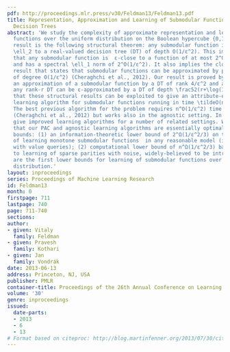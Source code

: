 ```yaml
---
pdf: http://proceedings.mlr.press/v30/Feldman13/Feldman13.pdf
title: Representation, Approximation and Learning of Submodular Functions Using Low-rank
  Decision Trees
abstract: 'We study the complexity of approximate representation and learning of submodular
  functions over the uniform distribution on the Boolean hypercube {0,1}^n. Our main
  result is the following structural theorem: any submodular function is ε-close in
  \ell_2 to a real-valued decision tree (DT) of depth O(1/ε^2). This immediately implies
  that any submodular function is  ε-close to a function of at most 2^O(1/ε^2) variables
  and has a spectral \ell_1 norm of 2^O(1/ε^2). It also implies the closest previous
  result that states that submodular functions can be approximated by polynomials
  of degree O(1/ε^2) (Cheraghchi et al., 2012). Our result is proved by constructing
  an approximation of a submodular function by a DT of rank 4/ε^2 and a proof that
  any rank-r DT can be ε-approximated by a DT of depth \frac52(r+\log(1/ε)). We show
  that these structural results can be exploited to give an attribute-efficient PAC
  learning algorithm for submodular functions running in time \tildeO(n^2) ⋅2^O(1/ε^4).
  The best previous algorithm for the problem requires n^O(1/ε^2) time and examples
  (Cheraghchi et al., 2012) but works also in the agnostic setting. In addition, we
  give improved learning algorithms for a number of related settings. We also prove
  that our PAC and agnostic learning algorithms are essentially optimal via two lower
  bounds: (1) an information-theoretic lower bound of 2^Ω(1/ε^2/3) on the complexity
  of learning monotone submodular functions  in any reasonable model (including learning
  with value queries); (2) computational lower bound of n^Ω(1/ε^2/3) based on a reduction
  to learning of sparse parities with noise, widely-believed to be intractable. These
  are the first lower bounds for learning of submodular functions over the uniform
  distribution.'
layout: inproceedings
series: Proceedings of Machine Learning Research
id: Feldman13
month: 0
firstpage: 711
lastpage: 740
page: 711-740
sections: 
author:
- given: Vitaly
  family: Feldman
- given: Pravesh
  family: Kothari
- given: Jan
  family: Vondrák
date: 2013-06-13
address: Princeton, NJ, USA
publisher: PMLR
container-title: Proceedings of the 26th Annual Conference on Learning Theory
volume: '30'
genre: inproceedings
issued:
  date-parts:
  - 2013
  - 6
  - 13
# Format based on citeproc: http://blog.martinfenner.org/2013/07/30/citeproc-yaml-for-bibliographies/
---
```

